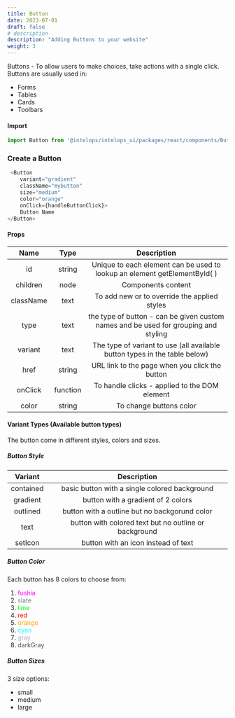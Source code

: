 ```yaml
---
title: Button
date: 2023-07-01
draft: false
# description
description: "Adding Buttons to your website"
weight: 3
---
```


Buttons - To allow users to make choices, take actions with a single click. Buttons are usually used in:
- Forms
- Tables
- Cards
- Toolbars

#### Import 
```js
import Button from '@intelops/intelops_ui/packages/react/components/Button/src';
```

### Create a Button
```js
 <Button
    variant="gradient"
    className="mybutton"
    size="medium"
    color="orange"
    onClick={handleButtonClick}>
    Button Name
</Button>
```

#### Props

| **Name**    |  **Type**   |**Description**       |
| :----:      |    :----:   |    :----:            |
| id          | string      | Unique to each element can be used to lookup an element getElementById( ) |
| children    | node        | Components content   |
| className   | text        | To add new or to override the applied styles  |
| type        | text        | the type of button - can be given custom names and be used for grouping and styling |
| variant     | text        | The type of variant to use (all available button types in the table below)
| href        | string      | URL link to the page when you click the button| 
| onClick     | function    | To handle clicks - applied to the DOM element |
| color       | string      | To change buttons color |

#### Variant Types (Available button types)
The button come in different styles, colors and sizes.

##### Button Style

| **Variant**   | **Description**      |
| :----:             |    :----:            |
| contained          | basic button with a single colored background |
| gradient           | button with a gradient of 2 colors            |
| outlined           | button with a outline but no backgorund color |
| text               | button with colored text but no outline or background |
| setIcon            | button with an icon instead of text           |

##### Button Color
Each button has 8 colors to choose from:

1. <span style="color: #FF00FF">fushia</span>
2. <span style="color: #708090">slate</span>
3. <span style="color: lime">lime</span>
4. <span style="color: red">red</span>
5. <span style="color: orange">orange</span>
6. <span style="color: cyan">cyan</span>
7. <span style="color: #adb5bd">gray</span> 
8. <span style="color: #495057">darkGray</span>

##### Button Sizes
3 size options: 
- small
- medium
- large
